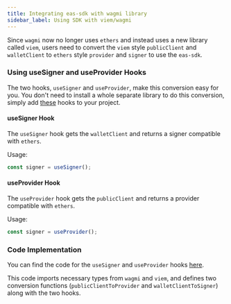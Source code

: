 ```yaml
---
title: Integrating eas-sdk with wagmi library
sidebar_label: Using SDK with viem/wagmi
---
```



Since `wagmi` now no longer uses `ethers` and instead uses a new library called `viem`, users need to convert the `viem` style `publicClient` and `walletClient` to `ethers` style `provider` and `signer` to use the `eas-sdk`.

### Using useSigner and useProvider Hooks

The two hooks, `useSigner` and `useProvider`, make this conversion easy for you. You don't need to install a whole separate library to do this conversion, simply add [these](https://gist.github.com/slavik0329/2e5b6fc31cb745b65d3d37f7cf1d7b36) hooks to your project.

#### **useSigner Hook**

The `useSigner` hook gets the `walletClient` and returns a signer compatible with `ethers`.

Usage:

```typescript
const signer = useSigner();
```

#### **useProvider Hook**

The `useProvider` hook gets the `publicClient` and returns a provider compatible with `ethers`.

Usage:

```typescript
const signer = useProvider();
```

### Code Implementation

You can find the code for the `useSigner` and `useProvider` hooks [here](https://gist.github.com/slavik0329/2e5b6fc31cb745b65d3d37f7cf1d7b36).

This code imports necessary types from `wagmi` and `viem`, and defines two conversion functions (`publicClientToProvider` and `walletClientToSigner`) along with the two hooks.

